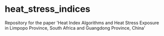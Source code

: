 # heat_stress_indices
Repository for the paper 'Heat Index Algorithms and Heat Stress Exposure in Limpopo Province, South Africa and Guangdong Province, China'
